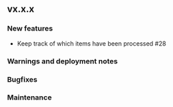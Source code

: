 ## vx.x.x

### New features

- Keep track of which items have been processed #28

### Warnings and deployment notes

### Bugfixes

### Maintenance
